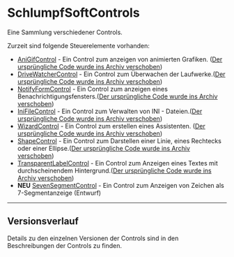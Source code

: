 # SchlumpfSoftControls

Eine Sammlung verschiedener Controls.

Zurzeit sind folgende Steuerelemente vorhanden:

- [AniGifControl](./Docs/AniGifControl.md) - Ein Control zum anzeigen von animierten Grafiken. ([Der ursprüngliche Code wurde ins Archiv verschoben](https://github.com/Hanibal1963/AniGifControl))
- [DriveWatcherControl](./Docs/DriveWatcherControl.md) - Ein Control zum Überwachen der Laufwerke.([Der ursprüngliche Code wurde ins Archiv verschoben](https://github.com/Hanibal1963/DriveWatcherControl))
- [NotifyFormControl](./Docs/NotifyFormControl.md) - Ein Control zum anzeigen eines Benachrichtigungsfensters.([Der ursprüngliche Code wurde ins Archiv verschoben](https://github.com/Hanibal1963/NotifyFormControl))
- [IniFileControl](./Docs/IniFileControl.md) - Ein Control zum Verwalten von INI - Dateien.([Der ursprüngliche Code wurde ins Archiv verschoben](https://github.com/Hanibal1963/IniFileControl))
- [WizardControl](./Docs/WizardControl.md) - Ein Control zum erstellen eines Assistenten. ([Der ursprüngliche Code wurde ins Archiv verschoben](https://github.com/Hanibal1963/WizardControl))
- [ShapeControl](./Docs/ShapeControl.md) - Ein Control zum Darstellen einer Linie, eines Rechtecks oder einer Ellipse.([Der ursprüngliche Code wurde ins Archiv verschoben](https://github.com/Hanibal1963/ShapeControl))
- [TransparentLabelControl](./Docs/TransparentLabelControl.md) - Ein Control zum Anzeigen eines Textes mit durchscheinendem Hintergrund.([Der ursprüngliche Code wurde ins Archiv verschoben](https://github.com/Hanibal1963/TransparenLabelControl))
- **NEU** [SevenSegmentControl](./Docs/SevenSegmentControl.md) - Ein Control zum Anzeigen von Zeichen als 7-Segmentanzeige (Entwurf) 

---

## Versionsverlauf

Details zu den einzelnen Versionen der Controls sind in den Beschreibungen der Controls zu finden.


